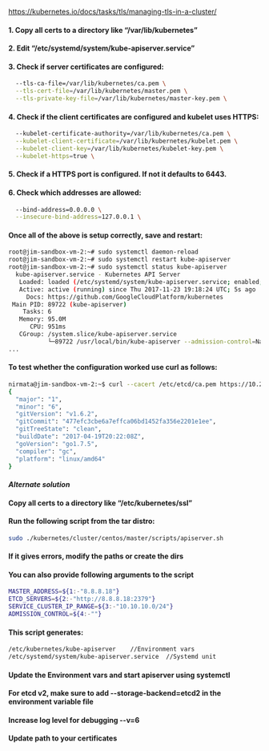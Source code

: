 https://kubernetes.io/docs/tasks/tls/managing-tls-in-a-cluster/

#### 1. Copy all certs to a directory like “/var/lib/kubernetes”
#### 2. Edit “/etc/systemd/system/kube-apiserver.service”
#### 3. Check if server certificates are configured:
```sh
  --tls-ca-file=/var/lib/kubernetes/ca.pem \
  --tls-cert-file=/var/lib/kubernetes/master.pem \
  --tls-private-key-file=/var/lib/kubernetes/master-key.pem \
```
#### 4. Check if the client certificates are configured and kubelet uses HTTPS:
```sh
  --kubelet-certificate-authority=/var/lib/kubernetes/ca.pem \
  --kubelet-client-certificate=/var/lib/kubernetes/kubelet.pem \
  --kubelet-client-key=/var/lib/kubernetes/kubelet-key.pem \
  --kubelet-https=true \
```
#### 5. Check if a HTTPS port is configured. If not it defaults to 6443.
#### 6. Check which addresses are allowed:
```sh
  --bind-address=0.0.0.0 \
  --insecure-bind-address=127.0.0.1 \
```
#### Once all of the above is setup correctly, save and restart:
```sh
root@jim-sandbox-vm-2:~# sudo systemctl daemon-reload
root@jim-sandbox-vm-2:~# sudo systemctl restart kube-apiserver
root@jim-sandbox-vm-2:~# sudo systemctl status kube-apiserver
  kube-apiserver.service - Kubernetes API Server
   Loaded: loaded (/etc/systemd/system/kube-apiserver.service; enabled; vendor preset: enabled)
   Active: active (running) since Thu 2017-11-23 19:18:24 UTC; 5s ago
     Docs: https://github.com/GoogleCloudPlatform/kubernetes
 Main PID: 89722 (kube-apiserver)
    Tasks: 6
   Memory: 95.0M
      CPU: 951ms
   CGroup: /system.slice/kube-apiserver.service
           └─89722 /usr/local/bin/kube-apiserver --admission-control=NamespaceLifecycle,LimitRanger,Serv
...
```
#### To test whether the configuration worked use curl as follows:
```sh
nirmata@jim-sandbox-vm-2:~$ curl --cacert /etc/etcd/ca.pem https://10.20.0.8:6443/version
{
  "major": "1",
  "minor": "6",
  "gitVersion": "v1.6.2",
  "gitCommit": "477efc3cbe6a7effca06bd1452fa356e2201e1ee",
  "gitTreeState": "clean",
  "buildDate": "2017-04-19T20:22:08Z",
  "goVersion": "go1.7.5",
  "compiler": "gc",
  "platform": "linux/amd64"
}
```
#### *Alternate solution*

#### Copy all certs to a directory like “/etc/kubernetes/ssl”

#### Run the following script from the tar distro:
```sh
sudo ./kubernetes/cluster/centos/master/scripts/apiserver.sh
```
#### If it gives errors, modify the paths or create the dirs
#### You can also provide following arguments to the script
```sh
MASTER_ADDRESS=${1:-"8.8.8.18"}
ETCD_SERVERS=${2:-"http://8.8.8.18:2379"}
SERVICE_CLUSTER_IP_RANGE=${3:-"10.10.10.0/24"}
ADMISSION_CONTROL=${4:-""}
```
#### This script generates:
```sh
/etc/kubernetes/kube-apiserver    //Environment vars
/etc/systemd/system/kube-apiserver.service  //Systemd unit
```
#### Update the Environment vars and start apiserver using systemctl
#### For etcd v2, make sure to add --storage-backend=etcd2 in the environment variable file
#### Increase log level for debugging --v=6
#### Update path to your certificates
